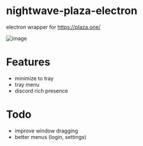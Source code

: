 # nightwave-plaza-electron

electron wrapper for https://plaza.one/

![image](https://github.com/jjoshm/nightwave-plaza-electron/assets/39901876/c2a69fbe-4647-4f47-a115-f79737b0c28a)


# Features
- minimize to tray
- tray menu
- discord rich presence

# Todo
- improve window dragging 
- better menus (login, settings)
